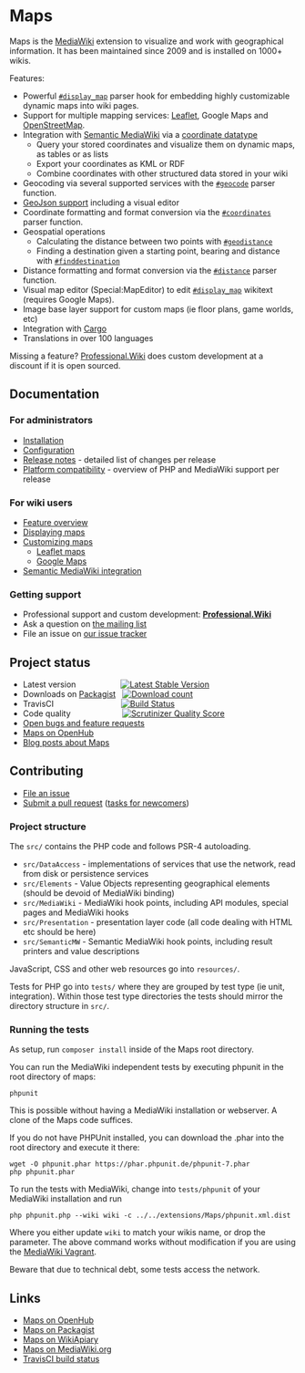 # Maps

Maps is the [MediaWiki](https://www.mediawiki.org) extension to visualize and work with geographical
information. It has been maintained since 2009 and is installed on 1000+ wikis.

Features:

* Powerful [`#display_map`](https://www.semantic-mediawiki.org/wiki/Extension:Maps/Displaying_maps) parser hook for embedding highly customizable dynamic maps into wiki pages.
* Support for multiple mapping services: [Leaflet](http://leafletjs.com/), Google Maps and [OpenStreetMap](www.openstreetmap.org/).
* Integration with [Semantic MediaWiki](https://www.semantic-mediawiki.org) via a [coordinate datatype](https://www.semantic-mediawiki.org/wiki/Help:Type_Geographic_coordinate)
    * Query your stored coordinates and visualize them on dynamic maps, as tables or as lists
    * Export your coordinates as KML or RDF
    * Combine coordinates with other structured data stored in your wiki
* Geocoding via several supported services with the [`#geocode`](https://www.semantic-mediawiki.org/wiki/Maps/Geocoding) parser function.
* [GeoJson support](https://www.semantic-mediawiki.org/wiki/Extension:Maps/GeoJSON) including a visual editor
* Coordinate formatting and format conversion via the [`#coordinates`](https://www.semantic-mediawiki.org/wiki/Maps/Coordinates) parser function.
* Geospatial operations
    * Calculating the distance between two points with [`#geodistance`](https://www.semantic-mediawiki.org/wiki/Maps/Geodistance)
    * Finding a destination given a starting point, bearing and distance with [`#finddestination`](https://www.semantic-mediawiki.org/wiki/Maps/Finddestination)
* Distance formatting and format conversion via the [`#distance`](https://www.semantic-mediawiki.org/wiki/Maps/Distance) parser function.
* Visual map editor (Special:MapEditor) to edit [`#display_map`](https://www.semantic-mediawiki.org/wiki/Extension:Maps/Displaying_maps) wikitext (requires Google Maps).
* Image base layer support for custom maps (ie floor plans, game worlds, etc)
* Integration with [Cargo]
* Translations in over 100 languages

Missing a feature? [Professional.Wiki](https://professional.wiki/) does custom development at a discount if it is open sourced.

## Documentation

### For administrators

* [Installation](https://www.semantic-mediawiki.org/wiki/Maps/Installation)
* [Configuration](https://www.semantic-mediawiki.org/wiki/Maps/Configuration)
* [Release notes](RELEASE-NOTES.md) - detailed list of changes per release
* [Platform compatibility](INSTALL.md#platform-compatibility-and-release-status) - overview of PHP and MediaWiki support per release

### For wiki users

* [Feature overview](https://www.semantic-mediawiki.org/wiki/Extension:Maps)
* [Displaying maps](https://www.semantic-mediawiki.org/wiki/Extension:Maps/Displaying_maps)
* [Customizing maps](https://www.semantic-mediawiki.org/wiki/Extension:Maps/Customizing_maps)
    * [Leaflet maps](https://www.semantic-mediawiki.org/wiki/Extension:Maps/Leaflet)
    * [Google Maps](https://www.semantic-mediawiki.org/wiki/Extension:Maps/Google_Maps)
* [Semantic MediaWiki integration](https://www.semantic-mediawiki.org/wiki/Help:Map_format)

### Getting support

* Professional support and custom development: **[Professional.Wiki](https://professional.wiki/)**
* Ask a question on [the mailing list](https://www.semantic-mediawiki.org/wiki/Mailing_list)
* File an issue on [our issue tracker](https://github.com/JeroenDeDauw/Maps/issues)

## Project status

* Latest version &nbsp;&nbsp;&nbsp;&nbsp;&nbsp;&nbsp;&nbsp;&nbsp;&nbsp;&nbsp;&nbsp;&nbsp;&nbsp;&nbsp;&nbsp;&nbsp;&nbsp;&nbsp; [![Latest Stable Version](https://poser.pugx.org/mediawiki/maps/version.png)](https://packagist.org/packages/mediawiki/maps)
* Downloads on [Packagist](https://packagist.org/packages/mediawiki/maps)&nbsp;&nbsp; [![Download count](https://poser.pugx.org/mediawiki/maps/d/total.png)](https://packagist.org/packages/mediawiki/maps)
* TravisCI &nbsp;&nbsp;&nbsp;&nbsp;&nbsp;&nbsp;&nbsp;&nbsp;&nbsp;&nbsp;&nbsp;&nbsp;&nbsp;&nbsp;&nbsp;&nbsp;&nbsp;&nbsp;&nbsp;&nbsp;&nbsp;&nbsp;&nbsp;&nbsp;&nbsp;&nbsp;&nbsp;&nbsp; [![Build Status](https://secure.travis-ci.org/JeroenDeDauw/Maps.png?branch=master)](http://travis-ci.org/JeroenDeDauw/Maps)
* Code quality &nbsp;&nbsp;&nbsp;&nbsp;&nbsp;&nbsp;&nbsp;&nbsp;&nbsp;&nbsp;&nbsp;&nbsp;&nbsp;&nbsp;&nbsp;&nbsp;&nbsp;&nbsp;&nbsp;&nbsp;&nbsp; [![Scrutinizer Quality Score](https://scrutinizer-ci.com/g/JeroenDeDauw/Maps/badges/quality-score.png?s=3881a27e63cb64e7511d766bfec2e2db5d39bec3)](https://scrutinizer-ci.com/g/JeroenDeDauw/Maps/)
* [Open bugs and feature requests](https://github.com/JeroenDeDauw/Maps/issues)
* [Maps on OpenHub](https://www.openhub.net/p/maps/)
* [Blog posts about Maps](https://www.entropywins.wtf/blog/tag/maps/)

## Contributing

* [File an issue](https://github.com/JeroenDeDauw/Maps/issues)
* [Submit a pull request](https://github.com/JeroenDeDauw/Maps/pulls) ([tasks for newcomers](https://github.com/JeroenDeDauw/Maps/issues?q=is%3Aissue+is%3Aopen+label%3Anewcomer))

### Project structure

The `src/` contains the PHP code and follows PSR-4 autoloading.

* `src/DataAccess` - implementations of services that use the network, read from disk or persistence services
* `src/Elements` - Value Objects representing geographical elements (should be devoid of MediaWiki binding)
* `src/MediaWiki` - MediaWiki hook points, including API modules, special pages and MediaWiki hooks
* `src/Presentation` - presentation layer code (all code dealing with HTML etc should be here)
* `src/SemanticMW` - Semantic MediaWiki hook points, including result printers and value descriptions

JavaScript, CSS and other web resources go into `resources/`.

Tests for PHP go into `tests/` where they are grouped by test type (ie unit, integration). Within those test type
directories the tests should mirror the directory structure in `src/`.

### Running the tests

As setup, run `composer install` inside of the Maps root directory.

You can run the MediaWiki independent tests by executing phpunit in the root directory of maps:

    phpunit

This is possible without having a MediaWiki installation or webserver. A clone of the Maps code suffices.

If you do not have PHPUnit installed, you can download the .phar into the root directory and execute it there:

	wget -O phpunit.phar https://phar.phpunit.de/phpunit-7.phar
	php phpunit.phar

To run the tests with MediaWiki, change into `tests/phpunit` of your MediaWiki installation and run

    php phpunit.php --wiki wiki -c ../../extensions/Maps/phpunit.xml.dist
    
Where you either update `wiki` to match your wikis name, or drop the parameter. The above command
works without modification if you are using the [MediaWiki Vagrant](https://www.mediawiki.org/wiki/MediaWiki-Vagrant).

Beware that due to technical debt, some tests access the network.

## Links

* [Maps on OpenHub](https://www.openhub.net/p/maps/)
* [Maps on Packagist](https://packagist.org/packages/mediawiki/maps)
* [Maps on WikiApiary](https://wikiapiary.com/wiki/Extension:Maps)
* [Maps on MediaWiki.org](https://www.mediawiki.org/wiki/Extension:Maps)
* [TravisCI build status](https://travis-ci.org/JeroenDeDauw/Maps)

[Cargo]: https://www.mediawiki.org/wiki/Extension:Cargo
